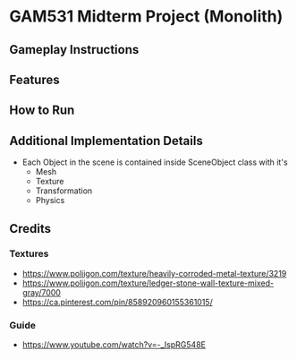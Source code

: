 # GAM531 Midterm Project (Monolith)

## Gameplay Instructions

## Features

## How to Run

## Additional Implementation Details
- Each Object in the scene is contained inside SceneObject class with it's
  - Mesh
  - Texture
  - Transformation
  - Physics

## Credits
### Textures
- https://www.poliigon.com/texture/heavily-corroded-metal-texture/3219
- https://www.poliigon.com/texture/ledger-stone-wall-texture-mixed-gray/7000
- https://ca.pinterest.com/pin/858920960155361015/

### Guide
- https://www.youtube.com/watch?v=-_IspRG548E
